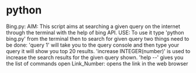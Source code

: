 # python

Bing.py:
  AIM:
    This script aims at searching a given query on the internet through the terminal with the help of bing API.
  USE:
   To use it type 'python bing.py' from the terminal
   then to search for given query two things need to be done:
  'query 1' will take you to the query console and then type your query it will show you top 20 results.
   'increase INTEGER(number)' is used to increase the search results for the given query shown.
   'help --' gives you the list of commands
   open Link_Number: opens the link in the web browser
